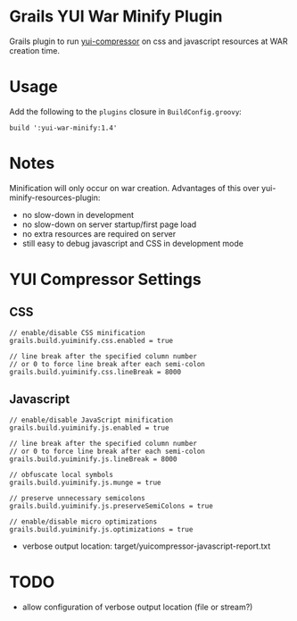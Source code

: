 Grails YUI War Minify Plugin
========================

Grails plugin to run [yui-compressor][1] on css and javascript resources at WAR creation time.

# Usage

Add the following to the `plugins` closure in `BuildConfig.groovy`:

	build ':yui-war-minify:1.4'

# Notes

Minification will only occur on war creation.  Advantages of this over yui-minify-resources-plugin:

* no slow-down in development
* no slow-down on server startup/first page load
* no extra resources are required on server
* still easy to debug javascript and CSS in development mode

# YUI Compressor Settings

## CSS

    // enable/disable CSS minification
    grails.build.yuiminify.css.enabled = true

    // line break after the specified column number 
    // or 0 to force line break after each semi-colon
    grails.build.yuiminify.css.lineBreak = 8000

## Javascript

    // enable/disable JavaScript minification
    grails.build.yuiminify.js.enabled = true

    // line break after the specified column number
    // or 0 to force line break after each semi-colon
    grails.build.yuiminify.js.lineBreak = 8000

    // obfuscate local symbols
    grails.build.yuiminify.js.munge = true

    // preserve unnecessary semicolons
    grails.build.yuiminify.js.preserveSemiColons = true

    // enable/disable micro optimizations
    grails.build.yuiminify.js.optimizations = true

* verbose output location: target/yuicompressor-javascript-report.txt

# TODO

* allow configuration of verbose output location (file or stream?)

[1]: https://github.com/yui/yuicompressor/
